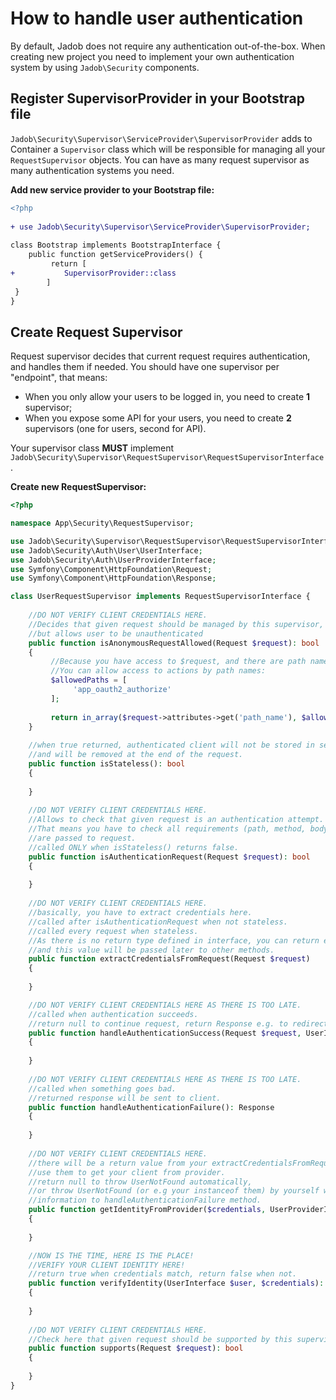 
# How to handle user authentication  
  
  By default, Jadob does not require any authentication out-of-the-box. When creating new project you need to 
  implement your own authentication system by using ``Jadob\Security`` components.
  
##  Register SupervisorProvider in your Bootstrap file  
``Jadob\Security\Supervisor\ServiceProvider\SupervisorProvider``   adds to Container a ``Supervisor`` 
class which will be responsible for managing all your ``RequestSupervisor`` objects.  You can have as many request supervisor as many authentication systems you need. 


**Add new service provider to your Bootstrap file:**
````diff  
<?php  
  
+ use Jadob\Security\Supervisor\ServiceProvider\SupervisorProvider;  
  
class Bootstrap implements BootstrapInterface {  
	public function getServiceProviders() { 
		 return [
+           SupervisorProvider::class              
        ]  
 }  
}  
````

## Create Request Supervisor

Request supervisor decides that current request requires authentication, and handles them if needed.
You should have one supervisor per "endpoint", that means:

- When you only allow your users to be logged in, you need to create **1** supervisor;
- When you expose some API for your users, you need to create **2** supervisors (one for users, second for API).


Your supervisor class **MUST**  implement ``Jadob\Security\Supervisor\RequestSupervisor\RequestSupervisorInterface``.


**Create new RequestSupervisor:**

````php
<?php

namespace App\Security\RequestSupervisor;

use Jadob\Security\Supervisor\RequestSupervisor\RequestSupervisorInterface;
use Jadob\Security\Auth\User\UserInterface;  
use Jadob\Security\Auth\UserProviderInterface;  
use Symfony\Component\HttpFoundation\Request;  
use Symfony\Component\HttpFoundation\Response;

class UserRequestSupervisor implements RequestSupervisorInterface {
	
	//DO NOT VERIFY CLIENT CREDENTIALS HERE.
	//Decides that given request should be managed by this supervisor, 
	//but allows user to be unauthenticated
	public function isAnonymousRequestAllowed(Request $request): bool 
	{  
         //Because you have access to $request, and there are path name in attributes, 
         //You can allow access to actions by path names:
         $allowedPaths = [
              'app_oauth2_authorize'
         ];
        
         return in_array($request->attributes->get('path_name'), $allowedPaths, true);
    }
	
	//when true returned, authenticated client will not be stored in session 
	//and will be removed at the end of the request.
	public function isStateless(): bool 
	{
		
	}
	
	//DO NOT VERIFY CLIENT CREDENTIALS HERE.
	//Allows to check that given request is an authentication attempt.
	//That means you have to check all requirements (path, method, body etc.) 
	//are passed to request. 
	//called ONLY when isStateless() returns false.
	public function isAuthenticationRequest(Request $request): bool
	{
		
	}
	
	//DO NOT VERIFY CLIENT CREDENTIALS HERE.
	//basically, you have to extract credentials here. 
	//called after isAuthenticationRequest when not stateless.
	//called every request when stateless. 
	//As there is no return type defined in interface, you can return everything,
	//and this value will be passed later to other methods.
    public function extractCredentialsFromRequest(Request $request) 
    {
	    
    }

	//DO NOT VERIFY CLIENT CREDENTIALS HERE AS THERE IS TOO LATE.
	//called when authentication succeeds. 
	//return null to continue request, return Response e.g. to redirect to another page.
	public function handleAuthenticationSuccess(Request $request, UserInterface $user): ?Response 
	{
	
	}
	
	//DO NOT VERIFY CLIENT CREDENTIALS HERE AS THERE IS TOO LATE.
	//called when something goes bad.
	//returned response will be sent to client.
	public function handleAuthenticationFailure(): Response
	{
	
	}
	
	//DO NOT VERIFY CLIENT CREDENTIALS HERE.
	//there will be a return value from your extractCredentialsFromRequest method here in $credentials. 
	//use them to get your client from provider.
	//return null to throw UserNotFound automatically,
	//or throw UserNotFound (or e.g your instanceof them) by yourself when you need to pass more
	//information to handleAuthenticationFailure method.
	public function getIdentityFromProvider($credentials, UserProviderInterface $userProvider): ?UserInterface 
	{
	
	}

	//NOW IS THE TIME, HERE IS THE PLACE!
	//VERIFY YOUR CLIENT IDENTITY HERE!
	//return true when credentials match, return false when not.
	public function verifyIdentity(UserInterface $user, $credentials): bool 
	{
		
	}
	
	//DO NOT VERIFY CLIENT CREDENTIALS HERE.
	//Check here that given request should be supported by this supervisor.
	public function supports(Request $request): bool 
	{
	
	}
}
````

